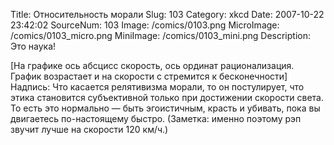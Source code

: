 Title: Относительность морали 
Slug: 103 
Category: xkcd 
Date: 2007-10-22 23:42:02 
SourceNum: 103 
Image: /comics/0103.png 
MicroImage: /comics/0103_micro.png 
MiniImage: /comics/0103_mini.png 
Description: Это наука! 

[На графике ось абсцисс скорость, ось ординат рационализация. График возрастает и на скорости c стремится к бесконечности]
Надпись: Что касается релятивизма морали, то он постулирует, что этика становится субъективной только при достижении скорости света. То есть это нормально — быть эгоистичным, красть и убивать, пока вы двигаетесь по-настоящему быстро. (Заметка: именно поэтому рэп звучит лучше на скорости 120 км/ч.)